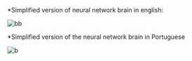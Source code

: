 *Simplified version of neural network brain in english:

![bb](https://github.com/faamii/Priscila/assets/68048874/78733a62-b101-4985-ac67-7482990b9bb9)

*Simplified version of the neural network brain in Portuguese

![b](https://github.com/faamii/Priscila/assets/68048874/196931a4-b9e6-4070-ac38-2873902939ed)
